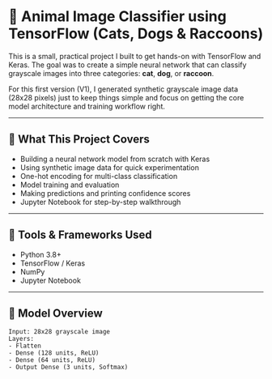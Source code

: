 # 🧠 Animal Image Classifier using TensorFlow (Cats, Dogs & Raccoons)

This is a small, practical project I built to get hands-on with TensorFlow and Keras. The goal was to create a simple neural network that can classify grayscale images into three categories: **cat**, **dog**, or **raccoon**.

For this first version (V1), I generated synthetic grayscale image data (28x28 pixels) just to keep things simple and focus on getting the core model architecture and training workflow right.

---

## 🚀 What This Project Covers

- Building a neural network model from scratch with Keras
- Using synthetic image data for quick experimentation
- One-hot encoding for multi-class classification
- Model training and evaluation
- Making predictions and printing confidence scores
- Jupyter Notebook for step-by-step walkthrough

---

## 🧰 Tools & Frameworks Used

- Python 3.8+
- TensorFlow / Keras
- NumPy
- Jupyter Notebook

---

## 🧠 Model Overview

```text
Input: 28x28 grayscale image  
Layers:
- Flatten
- Dense (128 units, ReLU)
- Dense (64 units, ReLU)
- Output Dense (3 units, Softmax)
